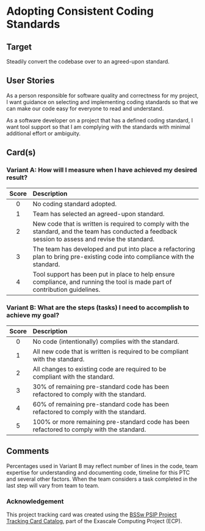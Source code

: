 [metadata:tags]:- "ecp-psip-ptc"
# Adopting Consistent Coding Standards

## Target

Steadily convert the codebase over to an agreed-upon standard.

## User Stories

As a person responsible for software quality and correctness for my project, I want guidance on selecting and implementing coding standards so that we can make our code easy for everyone to read and understand.

As a software developer on a project that has a defined coding standard, I want tool support so that I am complying with the standards with minimal additional effort or ambiguity.

## Card(s)

### Variant A: How will I measure when I have achieved my desired result?

| Score         | Description |
| :-------------: | :------------- |
| 0 | No coding standard adopted. |
| 1 | Team has selected an agreed-upon standard.      |
| 2 | New code that is written is required to comply with the standard, and the team has conducted a feedback session to assess and revise the standard.      |
| 3 | The team has developed and put into place a refactoring plan to bring pre-existing code into compliance with the standard.      |
| 4 | Tool support has been put in place to help ensure compliance, and running the tool is made part of contribution guidelines.     |

### Variant B: What are the steps (tasks) I need to accomplish to achieve my goal?

| Score         | Description |
| :-------------: | :------------- |
| 0 | No code (intentionally) complies with the standard. |
| 1 | All new code that is written is required to be compliant with the standard.      |
| 2 | All changes to existing code are required to be compliant with the standard.      |
| 3 | 30% of remaining pre-standard code has been refactored to comply with the standard.      |
| 4 | 60% of remaining pre-standard code has been refactored to comply with the standard.     |
| 5 | 100% or more remaining pre-standard code has been refactored to comply with the standard. |

## Comments

Percentages used in Variant B may reflect number of lines in the code, team expertise for understanding and documenting code, timeline for this PTC and several other factors. When the team considers a task completed in the last step will vary from team to team.


### Acknowledgement

This project tracking card was created using the [BSSw PSIP Project Tracking Card Catalog](https://bssw-psip.github.io/ptc-catalog/), part of the Exascale Computing Project (ECP).
